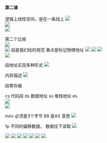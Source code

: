 #### 第二课  

逻辑上线性空间，是在一条线上 
 <img src ="im/1.png">   
 <img src ="im/2.png">    
<img src ="im/3.png">  

第二个比喻  
<img src ="im/4.png">   
<img src ="im/5.png"> 
段是我们给的规范 重点是标记物理地址 
<img src ="im/6.png"> 
<img src ="im/7.png"> 
<img src ="im/8.png">  
<img src ="im/9.png"> 

段地址实现多种形式
<img src ="im/10.png">  

内存描述
<img src ="im/11.png">   


段寄存器   

cs 代码段 ds 数据地址 ss 堆栈地址  es    
<img src ="im/12.png">   
<img src ="im/13.png">   

mov 必须是3个字节
B8 是AX 意思
<img src ="im/14.png">    

1p 不同的偏移数据， 数据往下读取 
<img src ="im/15.png">     


<img src ="im/16.png"> 
<img src ="im/17.png">   
<img src ="im/18.png"> 

<img src ="im/19.png"> 
<img src ="im/20.png"> 
<img src ="im/21.png"> 
<img src ="im/22.png">   
